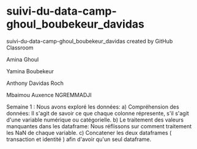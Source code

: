 # suivi-du-data-camp-ghoul_boubekeur_davidas
suivi-du-data-camp-ghoul_boubekeur_davidas created by GitHub Classroom

Amina Ghoul 

Yamina Boubekeur

Anthony Davidas Roch

Mbaimou Auxence NGREMMADJI

Semaine 1 :
Nous avons exploré les données: 
a) Compréhension des données: Il s'agit de savoir ce que chaque colonne répresente, s'il s'agit d'une variable numérique ou catégorielle.
b) Le traitement des valeurs manquantes dans les dataframe: Nous réflissons sur comment traitement les NaN de chaque variable.
c) Concatener les deux dataframes ( transaction et identité ) afin d'avoir qu'un seul dataframe.
